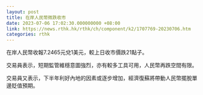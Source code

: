 ```yaml
---
layout: post
title: 在岸人民幣微跌收市
date: 2023-07-06 17:02:30.000000000 +08:00
link: https://news.rthk.hk/rthk/ch/component/k2/1707769-20230706.htm
categories: rthk
---
```


在岸人民幣收報7.2465元兌1美元，較上日收市價跌21點子。

交易員表示，短期監管維穩意圖強烈，亦有較多工具可用，人民幣再跌空間有限。

交易員又表示，下半年利好內地的因素或逐步增加，經濟復蘇將帶動人民幣擺脫單邊貶值預期。

